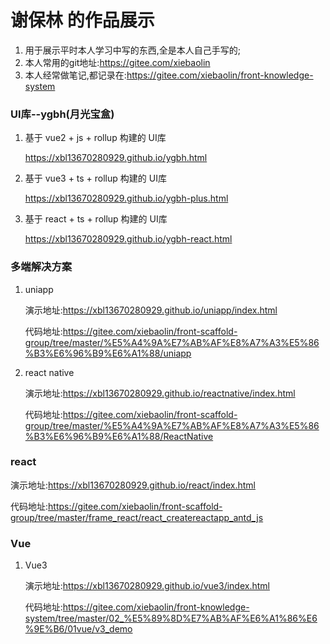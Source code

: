 # 谢保林 的作品展示
1.  用于展示平时本人学习中写的东西,全是本人自己手写的;
2.  本人常用的git地址:https://gitee.com/xiebaolin
3.  本人经常做笔记,都记录在:https://gitee.com/xiebaolin/front-knowledge-system


### UI库--ygbh(月光宝盒)
1.  基于 vue2 + js + rollup 构建的 UI库

	https://xbl13670280929.github.io/ygbh.html
2.  基于 vue3 + ts + rollup 构建的 UI库

	https://xbl13670280929.github.io/ygbh-plus.html
3.  基于 react + ts + rollup 构建的 UI库

	https://xbl13670280929.github.io/ygbh-react.html


### 多端解决方案
1.  uniapp

	演示地址:https://xbl13670280929.github.io/uniapp/index.html

	代码地址:https://gitee.com/xiebaolin/front-scaffold-group/tree/master/%E5%A4%9A%E7%AB%AF%E8%A7%A3%E5%86%B3%E6%96%B9%E6%A1%88/uniapp
2.  react native

	演示地址:https://xbl13670280929.github.io/reactnative/index.html

	代码地址:https://gitee.com/xiebaolin/front-scaffold-group/tree/master/%E5%A4%9A%E7%AB%AF%E8%A7%A3%E5%86%B3%E6%96%B9%E6%A1%88/ReactNative

### react

演示地址:https://xbl13670280929.github.io/react/index.html

代码地址:https://gitee.com/xiebaolin/front-scaffold-group/tree/master/frame_react/react_createreactapp_antd_js

### Vue
1.  Vue3

	演示地址:https://xbl13670280929.github.io/vue3/index.html

	代码地址:https://gitee.com/xiebaolin/front-knowledge-system/tree/master/02_%E5%89%8D%E7%AB%AF%E6%A1%86%E6%9E%B6/01vue/v3_demo

